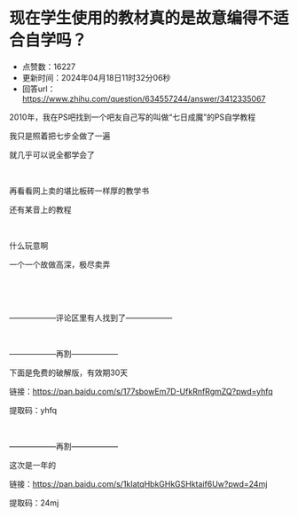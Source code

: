 # 现在学生使用的教材真的是故意编得不适合自学吗？
- 点赞数：16227
- 更新时间：2024年04月18日11时32分06秒
- 回答url：https://www.zhihu.com/question/634557244/answer/3412335067
<body>
 <p data-pid="zL-yIDIe">2010年，我在PS吧找到一个吧友自己写的叫做“七日成魔”的PS自学教程</p>
 <p data-pid="r_jZNahi">我只是照着把七步全做了一遍</p>
 <p data-pid="BpkFTr66">就几乎可以说全都学会了</p>
 <p class="ztext-empty-paragraph"><br></p>
 <p data-pid="mjn4KD5u">再看看网上卖的堪比板砖一样厚的教学书</p>
 <p data-pid="Bm_k9TXm">还有某音上的教程</p>
 <p class="ztext-empty-paragraph"><br></p>
 <p data-pid="b7q1z61B">什么玩意啊</p>
 <p data-pid="VA_IynCA">一个一个故做高深，极尽卖弄</p>
 <p class="ztext-empty-paragraph"><br></p>
 <p class="ztext-empty-paragraph"><br></p>
 <p data-pid="F6NNCduP">——————评论区里有人找到了——————</p>
 <p class="ztext-empty-paragraph"><br></p>
 <p data-pid="SvyYqMfT">——————再割——————</p>
 <p data-pid="f3vNWmV5">下面是免费的破解版，有效期30天</p>
 <p data-pid="EqfhCGsT">链接：<a href="https://link.zhihu.com/?target=https%3A//pan.baidu.com/s/177sbowEm7D-UfkRnfRgmZQ%3Fpwd%3Dyhfq" class=" external" target="_blank" rel="nofollow noreferrer"><span class="invisible">https://</span><span class="visible">pan.baidu.com/s/177sbow</span><span class="invisible">Em7D-UfkRnfRgmZQ?pwd=yhfq</span><span class="ellipsis"></span></a></p>
 <p data-pid="enCDLy81">提取码：yhfq</p>
 <p class="ztext-empty-paragraph"><br></p>
 <p data-pid="OWRTvMdv">——————再割——————</p>
 <p data-pid="VOzBVwv9">这次是一年的</p>
 <p data-pid="JZ9J-nFq">链接：<a href="https://link.zhihu.com/?target=https%3A//pan.baidu.com/s/1kIatqHbkGHkGSHktaif6Uw%3Fpwd%3D24mj" class=" external" target="_blank" rel="nofollow noreferrer"><span class="invisible">https://</span><span class="visible">pan.baidu.com/s/1kIatqH</span><span class="invisible">bkGHkGSHktaif6Uw?pwd=24mj</span><span class="ellipsis"></span></a></p>
 <p data-pid="2_i3lQeE">提取码：24mj</p>
</body>